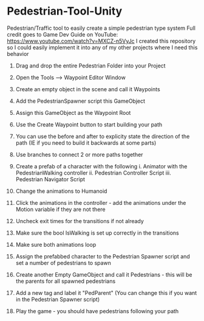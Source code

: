 # Pedestrian-Tool-Unity
Pedestrian/Traffic tool to easily create a simple pedestrian type system
Full credit goes to Game Dev Guide on YouTube: https://www.youtube.com/watch?v=MXCZ-n5VyJc
I created this repository so I could easily implement it into any of my other projects where I need this behavior

1. Drag and drop the entire Pedestrian Folder into your Project
2. Open the Tools --> Waypoint Editor Window
3. Create an empty object in the scene and call it Waypoints
4. Add the PedestrianSpawner script this GameObject
5. Assign this GameObject as the Waypoint Root
6. Use the Create Waypoint button to start building your path
7. You can use the before and after to explicity state the direction of the path (IE if you need to build it backwards at some parts)
8. Use branches to connect 2 or more paths together

9. Create a prefab of a character with the following
  i. Animator with the PedestrianWalking controller
  ii. Pedestrian Controller Script
  iii. Pedestrian Navigator Script
10. Change the animations to Humanoid
11. Click the animations in the controller - add the animations under the Motion variable if they are not there
12. Uncheck exit times for the transitions if not already
13. Make sure the bool IsWalking is set up correctly in the transitions
14. Make sure both animations loop
15. Assign the prefabbed character to the Pedestrian Spawner script and set a number of pedestrians to spawn

16. Create another Empty GameObject and call it Pedestrians - this will be the parents for all spawned pedestrians
17. Add a new tag and label it "PedParent" (You can change this if you want in the Pedestrian Spawner script)

18. Play the game - you should have pedestrians following your path
